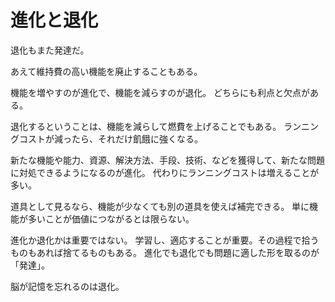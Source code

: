 # 進化と退化

退化もまた発達だ。

あえて維持費の高い機能を廃止することもある。

機能を増やすのが進化で、機能を減らすのが退化。
どちらにも利点と欠点がある。

退化するということは、機能を減らして燃費を上げることでもある。
ランニングコストが減ったら、それだけ飢餓に強くなる。

新たな機能や能力、資源、解決方法、手段、技術、などを獲得して、新たな問題に対処できるようになるのが進化。
代わりにランニングコストは増えることが多い。

道具として見るなら、機能が少なくても別の道具を使えば補完できる。
単に機能が多いことが価値につながるとは限らない。

進化か退化かは重要ではない。
学習し、適応することが重要。その過程で拾うものもあれば捨てるものもある。
進化でも退化でも問題に適した形を取るのが「発達」。

脳が記憶を忘れるのは退化。
